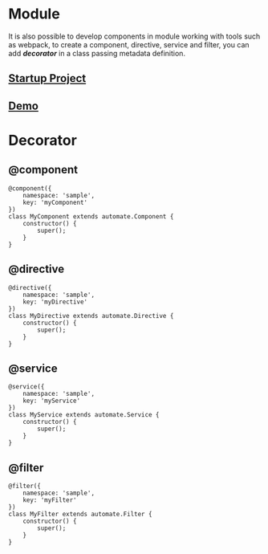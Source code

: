 # Module

It is also possible to develop components in module working with tools such as webpack, to create a component, directive, service and filter, you can add ___decorator___ in a class passing metadata definition.

## [Startup Project](https://github.com/automatejs/webnote)

## [Demo](https://automatejs.github.io/webnote/)

# Decorator

## @component

```
@component({
    namespace: 'sample',
    key: 'myComponent'
})
class MyComponent extends automate.Component {
    constructor() {
        super();
    }
}
```

## @directive

```
@directive({
    namespace: 'sample',
    key: 'myDirective'
})
class MyDirective extends automate.Directive {
    constructor() {
        super();
    }
}
```

## @service

```
@service({
    namespace: 'sample',
    key: 'myService'
})
class MyService extends automate.Service {
    constructor() {
        super();
    }
}
```

## @filter

```
@filter({
    namespace: 'sample',
    key: 'myFilter'
})
class MyFilter extends automate.Filter {
    constructor() {
        super();
    }
}
```
